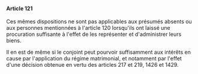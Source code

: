 #### Article 121

Ces mêmes dispositions ne sont pas applicables aux présumés absents ou aux personnes mentionnées à l'article 120 lorsqu'ils ont laissé une procuration suffisante à l'effet de les représenter et d'administrer leurs biens.

Il en est de même si le conjoint peut pourvoir suffisamment aux intérêts en cause par l'application du régime matrimonial, et notamment par l'effet d'une décision obtenue en vertu des articles 217 et 219, 1426 et 1429.

